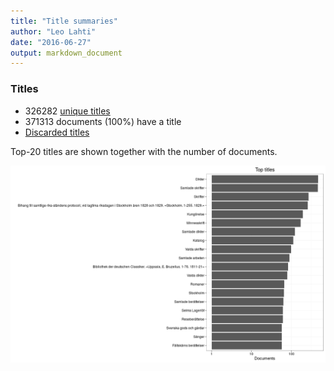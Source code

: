 ```yaml
---
title: "Title summaries"
author: "Leo Lahti"
date: "2016-06-27"
output: markdown_document
---
```



### Titles

 * 326282 [unique titles](output.tables/title_accepted.csv)
 * 371313 documents (100%) have a title
 * [Discarded titles](output.tables/title_discarded.csv)

Top-20 titles are shown together with the number of documents.

![plot of chunk summarytitle](figure/summarytitle-1.png)

